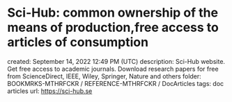 # Sci-Hub: common ownership of the means of production,free access to articles of consumption

created: September 14, 2022 12:49 PM (UTC)
description: Sci-Hub website. Get free access to academic journals. Download research papers for free from ScienceDirect, IEEE, Wiley, Springer, Nature and others
folder: BOOKMRKS-MTHRFCKR / REFERENCE-MTHRFCKR / DocArticles
tags: doc articles
url: https://sci-hub.se